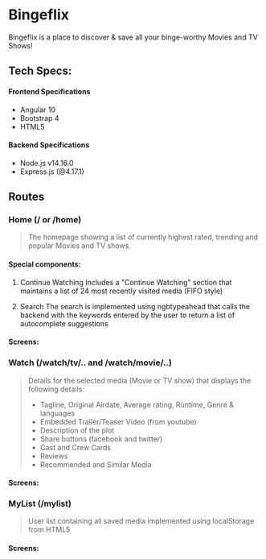 # Bingeflix

Bingeflix is a place to discover & save all your binge-worthy Movies and TV Shows!

## Tech Specs:
#### Frontend Specifications
* Angular 10
* Bootstrap 4
* HTML5

#### Backend Specifications
* Node.js v14.16.0
* Express.js (@4.17.1)


## Routes 

### Home (/ or /home)

> The homepage showing a list of currently highest rated, trending and popular Movies and TV shows.

#### Special components:
1) Continue Watching
Includes a "Continue Watching" section that maintains a list of 24 most recently visited media (FIFO style)

2) Search 
The search is implemented using ngbtypeahead that calls the backend with the keywords entered by the user to return a list of autocomplete suggestions


#### Screens:


### Watch (/watch/tv/.. and /watch/movie/..)

> Details for the selected media (Movie or TV show) that displays the following details:
> * Tagline, Original Airdate, Average rating, Runtime, Genre & languages
> * Embedded Trailer/Teaser Video (from youtube) 
> * Description of the plot
> * Share buttons (facebook and twitter)
> * Cast and Crew Cards
> * Reviews
> * Recommended and Similar Media

#### Screens:

### MyList (/mylist)

> User list containing all saved media implemented using localStorage from HTML5

#### Screens:





